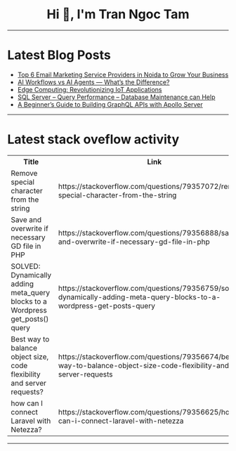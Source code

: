 <h1 align="center">Hi 👋, I'm Tran Ngoc Tam</h1>

---

# Latest Blog Posts 
<!-- BLOG-POST-LIST:START -->
- [Top 6 Email Marketing Service Providers in Noida to Grow Your Business](https://dev.to/digitalakadotcom/top-6-email-marketing-service-providers-in-noida-to-grow-your-business-4m1g)
- [AI Workflows vs AI Agents — What’s the Difference?](https://dev.to/anandrmedia/ai-workflows-vs-ai-agents-whats-the-difference-5fk6)
- [Edge Computing: Revolutionizing IoT Applications](https://dev.to/raquelmathew/edge-computing-revolutionizing-iot-applications-n91)
- [SQL Server – Query Performance – Database Maintenance can Help](https://dev.to/madhu_patel_ddb6ab8288e84/sql-server-query-performance-database-maintenance-can-help-1a12)
- [A Beginner’s Guide to Building GraphQL APIs with Apollo Server](https://dev.to/ayusharpcoder/a-beginners-guide-to-building-graphql-apis-with-apollo-server-3pdk)
<!-- BLOG-POST-LIST:END -->

---

# Latest stack oveflow activity
<table>
  <tr><th>Title</th><th>Link</th></tr>
  <!-- STACKOVERFLOW:START --><tr><td>Remove special character from the string</td><td>https://stackoverflow.com/questions/79357072/remove-special-character-from-the-string</td></tr><tr><td>Save and overwrite if necessary GD file in PHP</td><td>https://stackoverflow.com/questions/79356888/save-and-overwrite-if-necessary-gd-file-in-php</td></tr><tr><td>SOLVED: Dynamically adding meta_query blocks to a Wordpress get_posts&lpar;&rpar; query</td><td>https://stackoverflow.com/questions/79356759/solved-dynamically-adding-meta-query-blocks-to-a-wordpress-get-posts-query</td></tr><tr><td>Best way to balance object size, code flexibility and server requests?</td><td>https://stackoverflow.com/questions/79356674/best-way-to-balance-object-size-code-flexibility-and-server-requests</td></tr><tr><td>how can I connect Laravel with Netezza?</td><td>https://stackoverflow.com/questions/79356625/how-can-i-connect-laravel-with-netezza</td></tr><!-- STACKOVERFLOW:END -->
</table>

---


